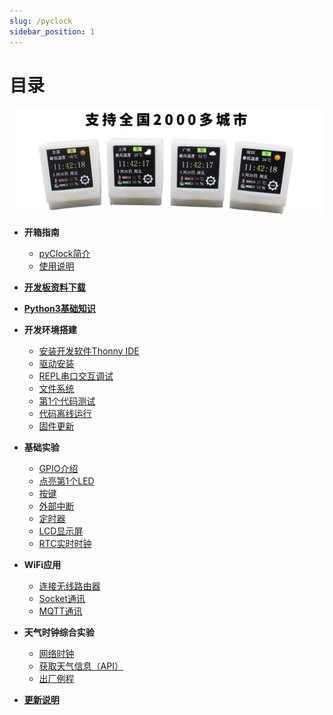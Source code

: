 ```yaml
---
slug: /pyclock
sidebar_position: 1
---
```


# 目录

![directory](./img/directory/directory1.png)

- **开箱指南**

    - [pyClock简介](./intro/intro.md)
    - [使用说明](./intro/assembly.md)

- [**开发板资料下载**](./download.md)

- [**Python3基础知识**](./python_learn.md)

- **开发环境搭建**

    - [安装开发软件Thonny IDE](./getting_start/ide.md)
    - [驱动安装](./getting_start/driver.md)
    - [REPL串口交互调试](./getting_start/repl.md)
    - [文件系统](./getting_start/file_system.md)
    - [第1个代码测试](./getting_start/demo.md)
    - [代码离线运行](./getting_start/run_offline.md)
    - [固件更新](./getting_start/firmware.md)

- **基础实验**

    - [GPIO介绍](./basic_examples/gpio_intro.md) 
    - [点亮第1个LED](./basic_examples/led.md) 
    - [按键](./basic_examples/key.md) 
    - [外部中断](./basic_examples/exti.md)
    - [定时器](./basic_examples/timer.md)  
    - [LCD显示屏](./basic_examples/lcd.md)
    - [RTC实时时钟](./basic_examples/rtc.md) 

- **WiFi应用**

    - [连接无线路由器](./network/connect_wifi.md) 
    - [Socket通讯](./network/socket.md) 
    - [MQTT通讯](./network/mqtt.md) 

- **天气时钟综合实验**

    - [网络时钟](./clock/network_clock.md) 
    - [获取天气信息（API）](./clock/weather_api.md) 
    - [出厂例程](./clock/default_demo.md) 

- [**更新说明**](./update.md)